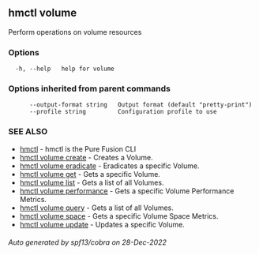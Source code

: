 ## hmctl volume

Perform operations on volume resources

### Options

```
  -h, --help   help for volume
```

### Options inherited from parent commands

```
      --output-format string   Output format (default "pretty-print")
      --profile string         Configuration profile to use
```

### SEE ALSO

* [hmctl](hmctl.md)	 - hmctl is the Pure Fusion CLI
* [hmctl volume create](hmctl_volume_create.md)	 - Creates a Volume.
* [hmctl volume eradicate](hmctl_volume_eradicate.md)	 - Eradicates a specific Volume.
* [hmctl volume get](hmctl_volume_get.md)	 - Gets a specific Volume.
* [hmctl volume list](hmctl_volume_list.md)	 - Gets a list of all Volumes.
* [hmctl volume performance](hmctl_volume_performance.md)	 - Gets a specific Volume Performance Metrics.
* [hmctl volume query](hmctl_volume_query.md)	 - Gets a list of all Volumes.
* [hmctl volume space](hmctl_volume_space.md)	 - Gets a specific Volume Space Metrics.
* [hmctl volume update](hmctl_volume_update.md)	 - Updates a specific Volume.

###### Auto generated by spf13/cobra on 28-Dec-2022
